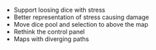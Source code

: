 * Support loosing dice with stress
* Better representation of stress causing damage
* Move dice pool and selection to above the map
* Rethink the control panel
* Maps with diverging paths
